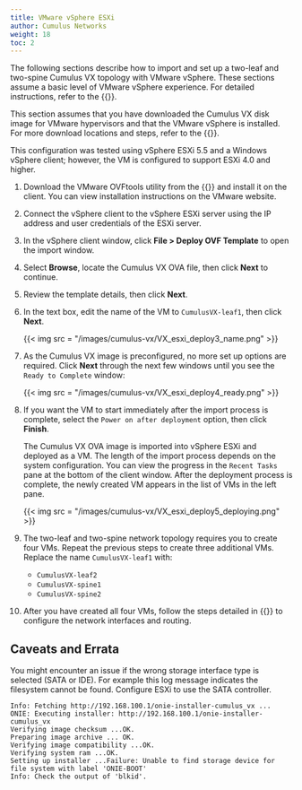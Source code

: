 ```yaml
---
title: VMware vSphere ESXi
author: Cumulus Networks
weight: 18
toc: 2
---
```

The following sections describe how to import and set up a two-leaf and two-spine Cumulus VX topology with VMware vSphere. These sections assume a basic level of VMware vSphere experience. For detailed instructions, refer to the {{<exlink url="https://docs.vmware.com/en/VMware-vSphere/index.html" text="VMware vSphere documentation">}}.

This section assumes that you have downloaded the Cumulus VX disk image for VMware hypervisors and that the VMware vSphere is installed. For more download locations and steps, refer to the {{<link url="Getting-Started" text="Getting Started">}}.

This configuration was tested using vSphere ESXi 5.5 and a Windows vSphere client; however, the VM is configured to support ESXi 4.0 and higher.

1. Download the VMware OVFtools utility from the {{<exlink url="https://my.vmware.com/web/vmware/details?productId=352&downloadGroup=OVFTOOL350" text="VMware downloads page">}} and install it on the client. You can view installation instructions on the VMware website.

2. Connect the vSphere client to the vSphere ESXi server using the IP address and user credentials of the ESXi server.

3. In the vSphere client window, click **File \> Deploy OVF Template** to open the import window.

4. Select **Browse**, locate the Cumulus VX OVA file, then click **Next** to continue.

5. Review the template details, then click **Next**.

6. In the text box, edit the name of the VM to `CumulusVX-leaf1`, then click **Next**.

    {{< img src = "/images/cumulus-vx/VX_esxi_deploy3_name.png" >}}

7. As the Cumulus VX image is preconfigured, no more set up options are required. Click **Next** through the next few windows until you see the `Ready to Complete` window:

    {{< img src = "/images/cumulus-vx/VX_esxi_deploy4_ready.png" >}}

8. If you want the VM to start immediately after the import process is complete, select the `Power on after deployment` option, then click **Finish**.

   The Cumulus VX OVA image is imported into vSphere ESXi and deployed as a VM. The length of the import process depends on the system configuration. You can view the progress in the `Recent Tasks` pane at the bottom of the client window. After the deployment process is complete, the newly created VM appears in the list of VMs in the left pane.

   {{< img src = "/images/cumulus-vx/VX_esxi_deploy5_deploying.png" >}}

9. The two-leaf and two-spine network topology requires you to create four VMs. Repeat the previous steps to create three additional VMs. Replace the name `CumulusVX-leaf1` with:

   - `CumulusVX-leaf2`
   - `CumulusVX-spine1`
   - `CumulusVX-spine2`

10. After you have created all four VMs, follow the steps detailed in {{<link url="Create-a-Two-Leaf-Two-Spine-Topology" text="Create a Two-Leaf, Two-Spine Topology">}} to configure the network interfaces and routing.

## Caveats and Errata

You might encounter an issue if the wrong storage interface type is selected (SATA or IDE). For example this log message indicates the filesystem cannot be found. Configure ESXi to use the SATA controller.

```
Info: Fetching http://192.168.100.1/onie-installer-cumulus_vx ...
ONIE: Executing installer: http://192.168.100.1/onie-installer-cumulus_vx
Verifying image checksum ...OK.
Preparing image archive ... OK.
Verifying image compatibility ...OK.
Verifying system ram ...OK.
Setting up installer ...Failure: Unable to find storage device for file system with label 'ONIE-BOOT'
Info: Check the output of 'blkid'.
```
